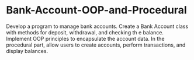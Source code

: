 # Bank-Account-OOP-and-Procedural
Develop a program to manage bank accounts. Create a Bank Account class with methods for deposit, withdrawal, and checking th e balance. Implement OOP principles to encapsulate the account data. In the procedural part, allow users to create accounts, perform transactions, and display balances.
